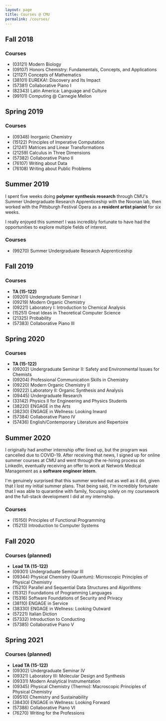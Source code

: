 ```yaml
---
layout: page
title: Courses @ CMU
permalink: /courses/
---
```


## Fall 2018
### Courses
- (03121) Modern Biology
- (09107) Honors Chemistry: Fundamentals, Concepts, and Applications
- (21127) Concepts of Mathematics
- (38101) EUREKA!: Discovery and Its Impact
- (57381) Collaborative Piano I
- (82343) Latin America: Language and Culture
- (99101) Computing @ Carnegie Mellon

## Spring 2019
### Courses
- (09348) Inorganic Chemistry
- (15122) Principles of Imperative Computation
- (21241) Matrices and Linear Transformations
- (21259) Calculus in Three Dimensions
- (57382) Collaborative Piano II
- (76107) Writing about Data
- (76108) Writing about Public Problems

## Summer 2019
I spent five weeks doing **polymer synthesis research** through CMU's Summer Undergraduate Research Apprenticeship with the Noonan lab, then worked with the Pittsburgh Festival Opera as a **resident artist pianist** for six weeks.

I really enjoyed this summer! I was incredibly fortunate to have had the opportunities to explore multiple fields of interest.

### Courses
- (99270) Summer Undergraduate Research Apprenticeship

## Fall 2019
### Courses
- **TA (15-122)**
- (09201) Undergraduate Seminar I
- (09219) Modern Organic Chemistry
- (09221) Laboratory I: Introduction to Chemical Analysis
- (15251) Great Ideas in Theoretical Computer Science
- (21325) Probability
- (57383) Collaborative Piano III

## Spring 2020
### Courses
- **TA (15-122)**
- (09202) Undergraduate Seminar II: Safety and Environmental Issues for Chemists
- (09204) Professional Communication Skills in Chemistry
- (09220) Modern Organic Chemistry II
- (09222) Laboratory II: Organic Synthesis and Analysis
- (09445) Undergraduate Research
- (33142) Physics II for Engineering and Physics Students
- (38220) ENGAGE in the Arts
- (38230) ENGAGE in Wellness: Looking Inward
- (57384) Collaborative Piano IV
- (57436) English/Contemporary Literature and Repertoire

## Summer 2020
I originally had another internship offer lined up, but the program was cancelled due to COVID-19. After receiving that news, I signed up for online summer courses at CMU and went through the re-hiring process on LinkedIn, eventually receiving an offer to work at Network Medical Management as a **software engineer intern**.

I'm genuinely surprised that this summer worked out as well as it did, given that I lost my initial summer plans. That being said, I'm incredibly fortunate that I was able to quarantine with family, focusing solely on my coursework and the full-stack development I did at my internship.

### Courses
- (15150) Principles of Functional Programming
- (15213) Introduction to Computer Systems

## Fall 2020
### Courses (planned)
- **Lead TA (15-122)**
- (09301) Undergraduate Seminar III
- (09344) Physical Chemistry (Quantum): Microscopic Principles of Physical Chemistry
- (15210) Parallel and Sequential Data Structures and Algorithms
- (15312) Foundations of Programming Languages
- (15316) Software Foundations of Security and Privacy
- (38110) ENGAGE in Service
- (38330) ENGAGE in Wellness: Looking Outward
- (57221) Italian Diction
- (57332) Introduction to Conducting
- (57385) Collaborative Piano V

## Spring 2021
### Courses (planned)
- **Lead TA (15-122)**
- (09302) Undergraduate Seminar IV
- (09321) Laboratory III: Molecular Design and Synthesis
- (09331) Modern Analytical Instrumentation
- (09345) Physical Chemistry (Thermo): Macroscopic Principles of Physical Chemistry
- (09510) Chemistry and Sustainability
- (38430) ENGAGE in Wellness: Looking Forward
- (57386) Collaborative Piano VI
- (76270) Writing for the Professions
